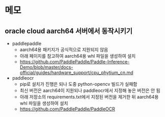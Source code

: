 # 메모

## oracle cloud aarch64 서버에서 동작시키기

* paddlepaddle
  * aarch64용 패키지가 공식적으로 지원되지 않음
  * 아래 페이지를 참고하여 aarch64용 whl 파일을 생성하여 설치
  * https://github.com/PaddlePaddle/Paddle-Inference-Demo/blob/master/docs-official/guides/hardware_support/cpu_phytium_cn.md
* paddleocr
  * pip로 설치가 진행은 되나 도중 python-opencv 빌드가 실패함
  * 최신 버전은 aarch64이 지원되나 paddleocr에서 지정해 놓은 버전은 안 됨
  * 아래 저장소의 requirements.txt에서 지정된 버전을 제거한 뒤 aarch64용 whl 파일을 생성하여 설치
  * https://github.com/PaddlePaddle/PaddleOCR